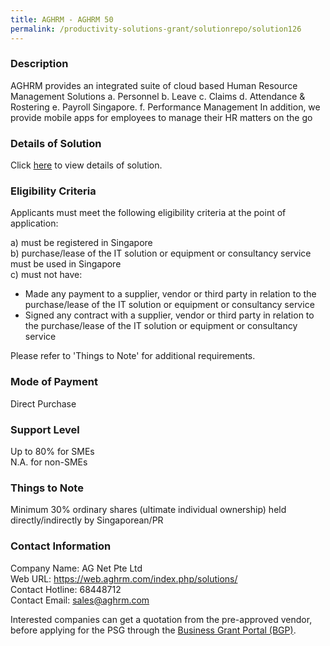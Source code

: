 ```yaml
---
title: AGHRM - AGHRM 50
permalink: /productivity-solutions-grant/solutionrepo/solution126
---
```


### Description

AGHRM provides an integrated suite of cloud based Human Resource Management Solutions
a.	Personnel
b.	Leave
c.	Claims
d.	Attendance & Rostering
e.	Payroll Singapore. 
f.	Performance Management
In addition, we provide mobile apps for employees to manage their HR matters on the go

### Details of Solution

Click <a href='https://www.gobusiness.gov.sg/images/psg/Desensitised_AG_NET_20200197_Annex_3_20200707122338_Part_2.pdf' target='_blank' rel='noopener'>here</a> to view details of solution.

### Eligibility Criteria

Applicants must meet the following eligibility criteria at the point of application:

a) must be registered in Singapore <br>
b) purchase/lease of the IT solution or equipment or consultancy service must be used in Singapore <br>
c) must not have:
- Made any payment to a supplier, vendor or third party in relation to the purchase/lease of the IT solution or equipment or consultancy service
- Signed any contract with a supplier, vendor or third party in relation to the purchase/lease of the IT solution or equipment or consultancy service

Please refer to 'Things to Note' for additional requirements.

### Mode of Payment
Direct Purchase

### Support Level
Up to 80% for SMEs <br>
N.A. for non-SMEs

### Things to Note
Minimum 30% ordinary shares (ultimate individual ownership) held directly/indirectly by Singaporean/PR

### Contact Information
Company Name: AG Net Pte Ltd <br>Web URL: https://web.aghrm.com/index.php/solutions/ <br>Contact Hotline: 68448712 <br>Contact Email: sales@aghrm.com <br>

Interested companies can get a quotation from the pre-approved vendor, before applying for the PSG through the <a target='_blank' rel='noopener' href='https://www.businessgrants.gov.sg/'>Business Grant Portal (BGP)</a>.
